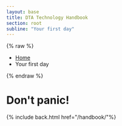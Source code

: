 ```yaml
---
layout: base
title: DTA Technology Handbook
section: root
subline: "Your first day"
---
```


{% raw %}
<nav class="uikit-breadcrumbs" aria-label="breadcrumb">
  <ul class="uikit-link-list uikit-link-list--inline">
    <li><a href="/handbook/">Home</a></li>
    <li>Your first day</li>
  </ul>
</nav>
{% endraw %}


# Don't panic!



{% include back.html href="/handbook/"%}
